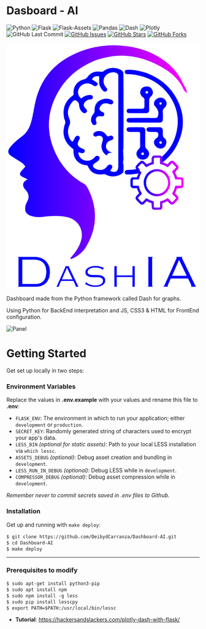 # Dasboard - AI

![Python](https://img.shields.io/badge/Python-^3.9-blue.svg?logo=python&longCache=true&logoColor=white&colorB=5e81ac&style=flat-square&colorA=4c566a)
![Flask](https://img.shields.io/badge/Flask^2.2.3-blue.svg?longCache=true&logo=flask&style=flat-square&logoColor=white&colorB=5e81ac&colorA=4c566a)
![Flask-Assets](https://img.shields.io/badge/Flask--Assets-v2.0-blue.svg?longCache=true&logo=flask&style=flat-square&logoColor=white&colorB=5e81ac&colorA=4c566a)
![Pandas](https://img.shields.io/badge/Pandas-v^2.0.0-blue.svg?longCache=true&logo=python&longCache=true&style=flat-square&logoColor=white&colorB=5e81ac&colorA=4c566a)
![Dash](https://img.shields.io/badge/Dash-v^2.9.3-blue.svg?longCache=true&logo=python&longCache=true&style=flat-square&logoColor=white&colorB=5e81ac&colorA=4c566a)
![Plotly](https://img.shields.io/badge/Plotly-v^5.14.1-blue.svg?longCache=true&logo=python&longCache=true&style=flat-square&logoColor=white&colorB=5e81ac&colorA=4c566a)
![GitHub Last Commit](https://img.shields.io/github/last-commit/google/skia.svg?style=flat-square&colorA=4c566a&colorB=a3be8c)
[![GitHub Issues](https://img.shields.io/github/issues/DeibydCarranza/Dashboard-AI.svg?style=flat-square&colorA=4c566a&colorB=ebcb8b)](https://github.com/DeibydCarranza/Dashboard-AI/issues)
[![GitHub Stars](https://img.shields.io/github/stars/DeibydCarranza/Dashboard-AI.svg?style=flat-square&colorB=ebcb8b&colorA=4c566a)](https://github.com/DeibydCarranza/Dashboard-AI/stargazers)
[![GitHub Forks](https://img.shields.io/github/forks/DeibydCarranza/Dashboard-AI.svg?style=flat-square&colorA=4c566a&colorB=ebcb8b)](https://github.com/DeibydCarranza/Dashboard-AI/network)


![Logo](./.github/logo.jpg?raw=true)

Dashboard made from the Python framework called Dash for graphs.

Using Python for BackEnd interpretation and JS, CSS3 & HTML for FrontEnd configuration.

![Panel](./.github/dash@2x.jpg?raw=true)

# Getting Started

Get set up locally in two steps:

### Environment Variables

Replace the values in **.env.example** with your values and rename this file to **.env**:

* `FLASK_ENV`: The environment in which to run your application; either `development` or `production`.
* `SECRET_KEY`: Randomly generated string of characters used to encrypt your app's data.
* `LESS_BIN` *(optional for static assets)*: Path to your local LESS installation via `which lessc`.
* `ASSETS_DEBUG` *(optional)*: Debug asset creation and bundling in `development`.
* `LESS_RUN_IN_DEBUG` *(optional)*: Debug LESS while in `development`.
* `COMPRESSOR_DEBUG` *(optional)*: Debug asset compression while in `development`.


*Remember never to commit secrets saved in .env files to Github.*

### Installation

Get up and running with `make deploy`:

```shell
$ git clone https://github.com/DeibydCarranza/Dashboard-AI.git
$ cd Dashboard-AI
$ make deploy
``` 

-----

### Prerequisites to modify

```shell
$ sudo apt-get install python3-pip
$ sudo apt install npm
$ sudo npm install -g less
$ sudo pip install lesscpy
$ export PATH=$PATH:/usr/local/bin/lessc

``` 
* **Tutorial**: https://hackersandslackers.com/plotly-dash-with-flask/